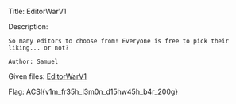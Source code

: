 Title: EditorWarV1

Description:
```
So many editors to choose from! Everyone is free to pick their liking... or not?

Author: Samuel
```

Given files: [EditorWarV1](https://github.com/Coder-Here/HACK-AC-2022-CTF/blob/main/RE/EditorWarV1/EditorWarv1 "EditorWarV1")


Flag: ACSI{v1m_fr35h_l3m0n_d15hw45h_b4r_200g}
